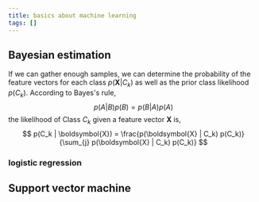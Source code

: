 ```yaml
---
title: basics about machine learning
tags: []
---
```


## Bayesian estimation ##

If we can gather enough samples, we can determine the probability of the feature vectors for each class $p(\boldsymbol{X} | C_k)$ as well as the prior class likelihood $p(C_k)$. According to Bayes's rule,
$$
p(A|B) p(B) = p(B|A) p(A)
$$
the likelihood of Class $C_k$ given a feature vector $\boldsymbol{X}$ is,
$$
p(C_k | \boldsymbol{X}) = \frac{p(\boldsymbol{X} | C_k) p(C_k)}{\sum_{j} p(\boldsymbol{X} | C_k) p(C_k)}
$$

### logistic regression ###

## Support vector machine ##


